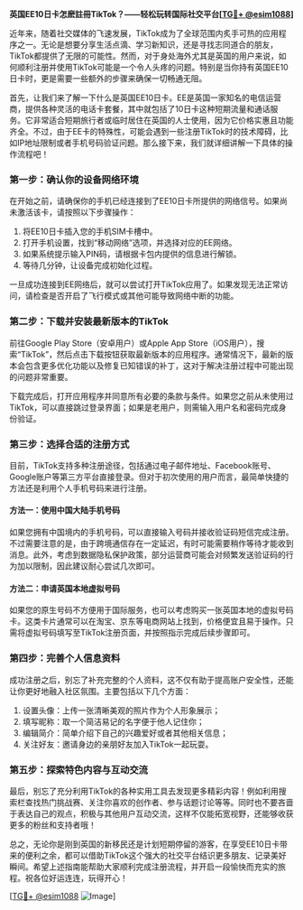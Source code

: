 **英国EE10日卡怎麽註冊TikTok？——轻松玩转国际社交平台[[TG💪+ @esim1088](https://t.me/s/esim1088)]**

近年来，随着社交媒体的飞速发展，TikTok成为了全球范围内炙手可热的应用程序之一。无论是想要分享生活点滴、学习新知识，还是寻找志同道合的朋友，TikTok都提供了无限的可能性。然而，对于身处海外尤其是英国的用户来说，如何顺利注册并使用TikTok可能是一个令人头疼的问题。特别是当你持有英国EE10日卡时，更是需要一些额外的步骤来确保一切畅通无阻。

首先，让我们来了解一下什么是英国EE10日卡。EE是英国一家知名的电信运营商，提供各种灵活的电话卡套餐，其中就包括了10日卡这种短期流量和通话服务。它非常适合短期旅行者或临时居住在英国的人士使用，因为它价格实惠且功能齐全。不过，由于EE卡的特殊性，可能会遇到一些注册TikTok时的技术障碍，比如IP地址限制或者手机号码验证问题。那么接下来，我们就详细讲解一下具体的操作流程吧！

### 第一步：确认你的设备网络环境

在开始之前，请确保你的手机已经连接到了EE10日卡所提供的网络信号。如果尚未激活该卡，请按照以下步骤操作：

1. 将EE10日卡插入您的手机SIM卡槽中。
2. 打开手机设置，找到“移动网络”选项，并选择对应的EE网络。
3. 如果系统提示输入PIN码，请根据卡包内提供的信息进行解锁。
4. 等待几分钟，让设备完成初始化过程。

一旦成功连接到EE网络后，就可以尝试打开TikTok应用了。如果发现无法正常访问，请检查是否开启了飞行模式或其他可能导致网络中断的功能。

### 第二步：下载并安装最新版本的TikTok

前往Google Play Store（安卓用户）或Apple App Store（iOS用户），搜索“TikTok”，然后点击下载按钮获取最新版本的应用程序。通常情况下，最新的版本会包含更多优化功能以及修复已知错误的补丁，这对于解决注册过程中可能出现的问题非常重要。

下载完成后，打开应用程序并同意所有必要的条款与条件。如果您之前从未使用过TikTok，可以直接跳过登录界面；如果是老用户，则需输入用户名和密码完成身份验证。

### 第三步：选择合适的注册方式

目前，TikTok支持多种注册途径，包括通过电子邮件地址、Facebook账号、Google账户等第三方平台直接登录。但对于初次使用的用户而言，最简单快捷的方法还是利用个人手机号码来进行注册。

#### 方法一：使用中国大陆手机号码
如果您拥有中国境内的手机号码，可以直接输入号码并接收验证码短信完成注册。不过需要注意的是，由于跨境通信存在一定延迟，有时可能需要稍作等待才能收到消息。此外，考虑到数据隐私保护政策，部分运营商可能会对频繁发送验证码的行为加以限制，因此建议耐心尝试几次即可。

#### 方法二：申请英国本地虚拟号码
如果您的原生号码不方便用于国际服务，也可以考虑购买一张英国本地的虚拟号码卡。这类卡片通常可以在淘宝、京东等电商网站上找到，价格便宜且易于操作。只需将虚拟号码填写至TikTok注册页面，并按照指示完成后续步骤即可。

### 第四步：完善个人信息资料

成功注册之后，别忘了补充完整的个人资料，这不仅有助于提高账户安全性，还能让你更好地融入社区氛围。主要包括以下几个方面：

1. 设置头像：上传一张清晰美观的照片作为个人形象展示；
2. 填写昵称：取一个简洁易记的名字便于他人记住你；
3. 编辑简介：简单介绍下自己的兴趣爱好或者其他相关信息；
4. 关注好友：邀请身边的亲朋好友加入TikTok一起玩耍。

### 第五步：探索特色内容与互动交流

最后，别忘了充分利用TikTok的各种实用工具去发现更多精彩内容！例如利用搜索栏查找热门挑战赛、关注你喜欢的创作者、参与话题讨论等等。同时也不要吝啬于表达自己的观点，积极与其他用户互动交流，这样不仅能拓宽视野，还能够收获更多的粉丝和支持者哦！

总之，无论你是刚到英国的新移民还是计划短期停留的游客，在享受EE10日卡带来的便利之余，都可以借助TikTok这个强大的社交平台结识更多朋友、记录美好瞬间。希望上述指南能帮助大家顺利完成注册流程，并开启一段愉快而充实的旅程。祝各位好运连连，玩得开心！

[[TG💪+ @esim1088](https://t.me/s/esim1088) ![Image](https://i.postimg.cc/4NQfJmqS/Snipaste-2025-05-13-00-14-12.png)]